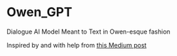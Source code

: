 # Owen_GPT
Dialogue AI Model Meant to Text in Owen-esque fashion

Inspired by and with help from [this Medium post](https://medium.com/@wukathy/making-a-chatbot-that-speaks-like-you-68412654e78e)
